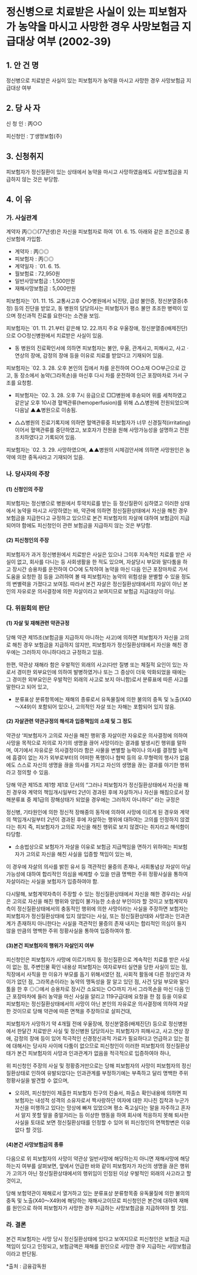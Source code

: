 # 정신병으로 치료받은 사실이 있는 피보험자가 농약을 마시고 사망한 경우 사망보험금 지급대상 여부 (2002-39)


## 1. 안 건 명
정신병으로 치료받은 사실이 있는 피보험자가 농약을 마시고 사망한 경우 사망보험금 지급대상 여부

## 2. 당 사 자

신 청 인 : 丙○○

피신청인 : 丁생명보험(주)


## 3. 신청취지

피보험자가 정신질환이 있는 상태에서 농약을 마시고 사망하였음에도 사망보험금을 지급하지 않는 것은 부당함.

## 4. 이   유

### 가. 사실관계

계약자 丙◎◎(77년생)은 자신을 피보험자로 하여 `01. 6. 15. 아래와 같은 조건으로 종신보험에 가입함.

        
   - 계약자           : 丙◎◎
   - 피보험자         : 丙◎◎
   - 계약일자         : `01. 6. 15.
   - 월보험료         : 72,950원
   - 일반사망보험금   : 1,500만원
   - 재해사망보험금   :  5,000만원

 피보험자는 `01. 11. 15. 교통사고후 ◇◇병원에서 뇌진탕, 급성 불안증, 정신분열증(추정) 등의 진단을 받았고, 동 병원의 담당의사는 피보험자가 평소 불안 초조한 병력이 있으며 정신과적 진료를 요한다는 소견을 보임.

피보험자는 `01. 11. 21.부터 같은해 12. 22.까지 주요 우울장애, 정신분열증(배제진단)으로 ○○정신병원에서 치료받은 사실이 있음.

* 동 병원의 진료확인서에 의하면 피보험자는 불안, 우울, 관계사고, 피해사고, 사고ㆍ연상의 장애, 감정의 장애 등을 이유로 치료를 받았다고 기재되어 있음.

피보험자는 `02. 3. 28. 오후 본인의 집에서 차를 운전하여  ○○소재 ○○부근으로 갔고, 동 장소에서 농약(그라목손)을 마신후 다시 차를 운전하여 인근 포장마차로 가서 구조를 요청함.

- 피보험자는 `02. 3. 28. 오후 7시 응급으로 □□병원에 후송되어 위를 세척하였고 같은날 오후 10시경 혈액관류(hemoperfusion)를 위해 △△병원에 전원되었으며 다음날 ▲▲병원으로 이송됨.

- △△병원의 진료기록지에 의하면 혈액관류중 피보험자가 너무 신경질적(irritating)이어서 혈액관류를 중단하였고, 보호자가 전원을 원해 사망가능성을 설명하고 전원조치하였다고 기록되어 있음.

피보험자는 `02. 3. 29. 사망하였으며, ▲▲병원의 시체검안서에 의하면 사망원인은 농약에 의한 중독사라고 기재되어 있음.

### 나. 당사자의 주장

#### (1) 신청인의 주장

피보험자는 정신병으로 병원에서 투약치료를 받는 등 정신질환이 심하였고 이러한 상태에서 농약을 마시고 사망하였는 바, 약관에 의하면 정신질환상태에서 자신을 해친 경우 보험금을 지급한다고 규정하고 있으므로 본건 피보험자의 자살에 대하여 보험금이 지급되어야 함에도 피신청인이 관련 보험금을 지급하지 않는 것은 부당함.

#### (2) 피신청인의 주장

피보험자가 과거 정신병원에서 치료받은 사실은 있으나 그이후 지속적인 치료를 받은 사실이 없고, 회사를 다니는 등 사회생활을 한 적도 있으며, 자살당시 부모와 말다툼을 하고 장시간 승용차를 운전하여 ○○에 도착하여 농약을 마신 다음 인근 포장마차로 가서 도움을 요청한 점 등을 고려하여 볼 때 피보험자는 농약의 위험성을 분별할 수 있을 정도의 변별력을 가졌다고 보여짐. 따라서 본건 자살은 정신질환상태에서의 자살이 아닌 본인의 자유로운 의사결정에 의한 자살이라고 보여지므로 보험금 지급대상이 아님.

### 다. 위원회의 판단

#### (1) 자살 및 재해관련 약관규정

당해 약관 제15조(보험금을 지급하지 아니하는 사고)에 의하면 피보험자가 자신을 고의로 해친 경우 보험금을 지급하지 않지만, 피보험자가 정신질환상태에서 자신을 해친 경우에는 그러하지 아니하다라고 규정하고 있음.

한편, 약관상 재해라 함은 우발적인 외래의 사고(다만 질병 또는 체질적 요인이 있는 자로서 경미한 외부요인에 의하여 발병하였거나 또는 그 증상이 더욱 악화되었을 때에는 그 경미한 외부요인은 우발적인 외래의 사고로 보지 아니함)로서 분류표에 따른 사고를 말한다고 되어 있고,
   
  - 분류표상 분류항목에는 재해의 종류로서 유독물질에 의한 불의의 중독 및 노출(X40～X49)이 포함되어 있으나, 고의적인 자살 또는 자해는 포함되어 있지 않음.

#### (2) 자살관련 약관규정의 해석과 입증책임의 소재 및 그 정도

약관상 ‘피보험자가 고의로 자신을 해친 행위’중 자살이란 자유로운 의사결정에 의하여 사망을 목적으로 자의로 자기의 생명을 끊어 사망이라는 결과를 발생시킨 행위를 말하며, 여기에서 자유로운 의사결정이라 함은 사물을 변별할 능력이나 의사를 결정할 능력에 흠결이 없는 자가 외부로부터의 어떠한 폭행이나 협박 등의 유․무형력의 행사가 없음에도 스스로 자신의 생명을 끊을 의사를 가지고 자신의 생명을 끊는 결과를 야기한 행위라고 정의할 수 있음.

당해 약관 제15조 제1항 제1호 단서의 “그러나 피보험자가 정신질환상태에서 자신을 해친 경우와 계약의 책임개시일부터 2년이 경과된 후에 자살하거나 자신을 해침으로서 장해분류표 중 제1급의 장해상태가 되었을 경우에는 그러하지 아니하다” 라는 규정은 
 
정신병, 기타원인에 의한 정신적 장해중의 동작에 의하여 사망에 이르게 된 경우와 계약의 책임개시일부터 2년이 경과된 후에 자살하는 행위에 대하여는 고의를 인정하지 않겠다는 취지 즉, 피보험자가 고의로 자신을 해친 행위로 보지 않겠다는 취지라고 해석함이 타당함.

   * 소송법상으로 보험자가 자살을 이유로 보험금 지급책임을 면하기 위하여는 피보험자가 고의로 자신을 해친 사실을 입증할 책임이 있는 바, 

이 경우에 자살의 의사를 밝힌 유서 등 객관적인 물증의 존재나, 사회통념상 자살이 아닐 가능성에 대하여 합리적인 의심을 배제할 수 있을 만큼 명백한 주위 정황사실을 통하여 자살이라는 사실을 보험자가 입증하여야 함.
 
다시말해, 보험계약자측이 주장할 수 있는 정신질환상태에서 자신을 해한 경우라는 사실은 고의로 자신을 해친 행위와 양립이 불가능한 소송상 부인이라 할 것이고 보험계약자측이 정신질환상태에서의 충동적인 행위에 의한 사망이라는 사실을 주장하면 보험자는 피보험자가 정신질환상태에 있지 않았다는 사실, 또는 정신질환상태와 사망과는 인과관계가 존재하지 아니한다는 사실을 객관적인 물증의 존재 내지는 합리적인 의심이 들지 않을 만큼의 명백한 주위 정황사실을 통하여 입증하여야 함. 

#### (3)본건 피보험자의 행위가 자살인지 여부

피신청인은 피보험자가 사망에 이르기까지 동 정신질환으로 계속적인 치료를 받은 사실이 없는 점, 주변인물 확인 내용상 피보험자는 여자로부터 실연을 당한 사실이 있는 점, 직장에서 사직을 한 이유가 부모를 돕기 위해서였던 점, 사회적 활동에 다른 정상인과 차이가 없던 점, 그라목손이라는 농약의 맹독성을 잘 알고 있던 점, 사건 당일 부모와 말다툼을 한 후 ◎◎에서 승용차로 장시간 소요되는 ○○까지 가서 그라목손을 마신 다음 인근 포장마차에 들러 농약을 마신 사실을 알리고 119구급대에 요청을 한 점 등을 이유로 피보험자는 정신질환상태에서의 사망이 아닌 본인의 자유로운 의사결정에 의하여 자살한 것이므로 당해 약관에 따른 면책을 주장하므로 살피건대, 

피보험자가 사망하기 약 4개월 전에 우울장애, 정신분열증(배제진단) 등으로 정신병원에서 한달간 치료받은 사실 및 정신병원 담당의사는 피보험자가 피해사고, 사고․연상 장애, 감정의 장애 등이 있어 적극적인 신경정신과적 가료가 필요하다고 언급하고 있는 점에 대해서는 당사자 사이에 다툼이 없으므로 피신청인이 이러한 피보험자의 정신질환상태가 본건 피보험자의 사망과 인과관계가 없음을 적극적으로 입증하여야 하나, 

위 피신청인 주장의 사실 및 정황증거만으로는 당해 피보험자의 사망이 피보험자의 정신질환상태로 인하여 유발되었다는 인과관계를 부정하기에는 부족하고 달리 명백한 주위 정황사실을 발견할 수 없으며, 

   * 오히려, 피신청인이 제출한 피보험자 친구의 진술서, 파출소 확인내용에 의하면 피보험자는 내성적 성격의 소유자로서 짝사랑하던 여자에 대한 지나친 집착과 누군가 자신을 미행하고 있다는 망상에 빠져 있었으며 평소 죽고싶다는 말을 자주하고 혼자서 알지 못할 말을 중얼거리는 등 이상한 행동을 하여 회사에 적응하지 못해 퇴사한 사실을 토대로 보면 정신질환상태를 인정할 수 있어 위 피신청인의 면책항변은 이유 없다 할 것임. 
  
#### (4)본건 사망보험금의 종류 
 
다음으로 위 피보험자의 사망이 약관상 일반사망에 해당하는지 아니면 재해사망에 해당하는지 여부를 살펴보면, 앞에서 언급한 바와 같이 피보험자가 자신의 생명을 끊은 행위가 고의가 아닌 정신질환상태에서의 행위임이 인정된 이상 우발적인 외래의 사고라고 할 것이고,

당해 보험약관이 재해로서 열거하고 있는 분류표상 분류항목중 유독물질에 의한 불의의 중독 및 노출(X40～X49)에 해당하는 재해사고이므로 피신청인은 본건에 대하여 재해를 원인으로 하여 피보험자가 사망한 경우 지급하는 사망보험금을 지급하여야 할 것임.

### 라. 결론

본건 피보험자는 사망 당시 정신질환상태에 있다고 보여지므로 피신청인은 보험금 지급책임이 있다고 인정되고, 보험금액은 재해를 원인으로 사망한 경우 지급하는 사망보험금이라고 판단됨.

*출처 : 금융감독원